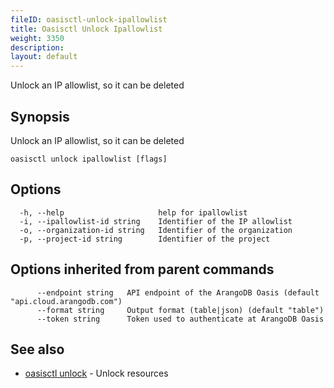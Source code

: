 ```yaml
---
fileID: oasisctl-unlock-ipallowlist
title: Oasisctl Unlock Ipallowlist
weight: 3350
description: 
layout: default
---
```

Unlock an IP allowlist, so it can be deleted

## Synopsis

Unlock an IP allowlist, so it can be deleted

```
oasisctl unlock ipallowlist [flags]
```

## Options

```
  -h, --help                     help for ipallowlist
  -i, --ipallowlist-id string    Identifier of the IP allowlist
  -o, --organization-id string   Identifier of the organization
  -p, --project-id string        Identifier of the project
```

## Options inherited from parent commands

```
      --endpoint string   API endpoint of the ArangoDB Oasis (default "api.cloud.arangodb.com")
      --format string     Output format (table|json) (default "table")
      --token string      Token used to authenticate at ArangoDB Oasis
```

## See also

* [oasisctl unlock]()	 - Unlock resources

